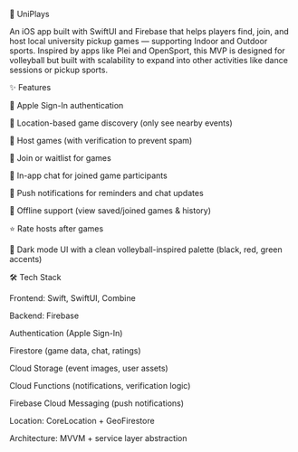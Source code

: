 🏐 UniPlays

An iOS app built with SwiftUI and Firebase that helps players find, join, and host local university pickup games — supporting Indoor and Outdoor sports. Inspired by apps like Plei and OpenSport, this MVP is designed for volleyball but built with scalability to expand into other activities like dance sessions or pickup sports.

✨ Features


🔐 Apple Sign-In authentication

📍 Location-based game discovery (only see nearby events)

📝 Host games (with verification to prevent spam)

👥 Join or waitlist for games

💬 In-app chat for joined game participants

🔔 Push notifications for reminders and chat updates

📶 Offline support (view saved/joined games & history)

⭐ Rate hosts after games

🎨 Dark mode UI with a clean volleyball-inspired palette (black, red, green accents)

🛠️ Tech Stack


Frontend: Swift, SwiftUI, Combine

Backend: Firebase

Authentication (Apple Sign-In)

Firestore (game data, chat, ratings)

Cloud Storage (event images, user assets)

Cloud Functions (notifications, verification logic)

Firebase Cloud Messaging (push notifications)

Location: CoreLocation + GeoFirestore

Architecture: MVVM + service layer abstraction

